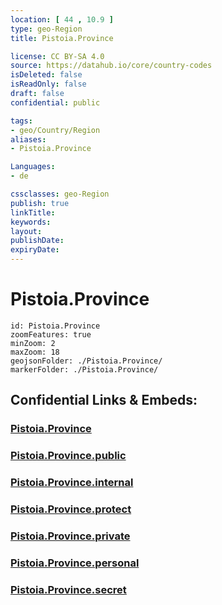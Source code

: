 ```yaml
---
location: [ 44 , 10.9 ] 
type: geo-Region
title: Pistoia.Province

license: CC BY-SA 4.0
source: https://datahub.io/core/country-codes
isDeleted: false
isReadOnly: false
draft: false
confidential: public

tags:
- geo/Country/Region
aliases:
- Pistoia.Province

Languages:
- de

cssclasses: geo-Region
publish: true
linkTitle: 
keywords: 
layout: 
publishDate: 
expiryDate: 
---
```


# Pistoia.Province

```leaflet
id: Pistoia.Province
zoomFeatures: true 
minZoom: 2 
maxZoom: 18
geojsonFolder: ./Pistoia.Province/
markerFolder: ./Pistoia.Province/
```


## Confidential Links & Embeds: 

### [Pistoia.Province](/_Standards/Earth/Continent/Europe/Europe~South/Italy/regions~Italy/Tuscany/Pistoia.Province.md) 

### [Pistoia.Province.public](/_public/Earth/Continent/Europe/Europe~South/Italy/regions~Italy/Tuscany/Pistoia.Province.public.md) 

### [Pistoia.Province.internal](/_internal/Earth/Continent/Europe/Europe~South/Italy/regions~Italy/Tuscany/Pistoia.Province.internal.md) 

### [Pistoia.Province.protect](/_protect/Earth/Continent/Europe/Europe~South/Italy/regions~Italy/Tuscany/Pistoia.Province.protect.md) 

### [Pistoia.Province.private](/_private/Earth/Continent/Europe/Europe~South/Italy/regions~Italy/Tuscany/Pistoia.Province.private.md) 

### [Pistoia.Province.personal](/_personal/Earth/Continent/Europe/Europe~South/Italy/regions~Italy/Tuscany/Pistoia.Province.personal.md) 

### [Pistoia.Province.secret](/_secret/Earth/Continent/Europe/Europe~South/Italy/regions~Italy/Tuscany/Pistoia.Province.secret.md)


